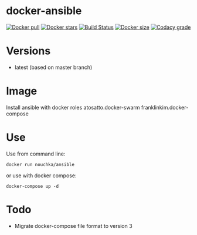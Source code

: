 # docker-ansible
[![Docker pull](https://img.shields.io/docker/pulls/nouchka/ansible)](https://hub.docker.com/r/nouchka/ansible/)
[![Docker stars](https://img.shields.io/docker/stars/nouchka/ansible)](https://hub.docker.com/r/nouchka/ansible/)
[![Build Status](https://gitlab.com/japromis/docker-ansible/badges/master/pipeline.svg)](https://gitlab.com/japromis/docker-ansible/pipelines)
[![Docker size](https://img.shields.io/docker/image-size/nouchka/ansible/latest)](https://hub.docker.com/r/nouchka/ansible/)
[![Codacy grade](https://img.shields.io/codacy/grade/6346121fdf434dc59ac4b50269189c9d)](https://app.codacy.com/manual/nouchka/docker-ansible/dashboard)

# Versions

* latest (based on master branch)

# Image

Install ansible with docker roles atosatto.docker-swarm franklinkim.docker-compose

# Use

Use from command line:

	docker run nouchka/ansible
or use with docker compose:

	docker-compose up -d

# Todo

* Migrate docker-compose file format to version 3
